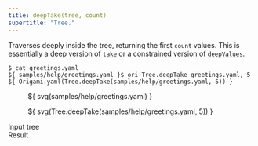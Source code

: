 ```yaml
---
title: deepTake(tree, count)
supertitle: "Tree."
---
```


Traverses deeply inside the tree, returning the first `count` values. This is essentially a deep version of [`take`](take.html) or a constrained version of [`deepValues`](deepValues.html).

```console
$ cat greetings.yaml
${ samples/help/greetings.yaml }$ ori Tree.deepTake greetings.yaml, 5
${ Origami.yaml(Tree.deepTake(samples/help/greetings.yaml, 5)) }
```

<div class="sideBySide">
  <figure>
    ${ svg(samples/help/greetings.yaml) }
  </figure>
  <figure>
    ${ svg(Tree.deepTake(samples/help/greetings.yaml, 5)) }
  </figure>
  <figcaption>Input tree</figcaption>
  <figcaption>Result</figcaption>
</div>
